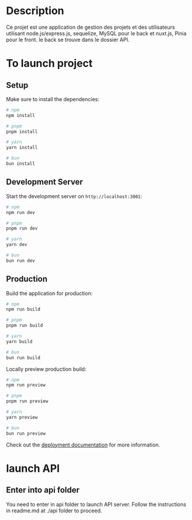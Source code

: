 #  Description

Ce projet est une application de gestion des projets et des utilisateurs utilisant node.js/express.js, sequelize, MySQL pour le back et nuxt.js, Pinia pour le front. le back se trouve dans le dossier API.



# To launch project

## Setup

Make sure to install the dependencies:

```bash
# npm
npm install

# pnpm
pnpm install

# yarn
yarn install

# bun
bun install
```

## Development Server

Start the development server on `http://localhost:3001`:

```bash
# npm
npm run dev

# pnpm
pnpm run dev

# yarn
yarn dev

# bun
bun run dev
```

## Production

Build the application for production:

```bash
# npm
npm run build

# pnpm
pnpm run build

# yarn
yarn build

# bun
bun run build
```

Locally preview production build:

```bash
# npm
npm run preview

# pnpm
pnpm run preview

# yarn
yarn preview

# bun
bun run preview
```

Check out the [deployment documentation](https://nuxt.com/docs/getting-started/deployment) for more information.


# launch API

## Enter into api folder
You need to enter in api folder to launch API server. Follow the instructions in readme.md at ./api folder to proceed.
